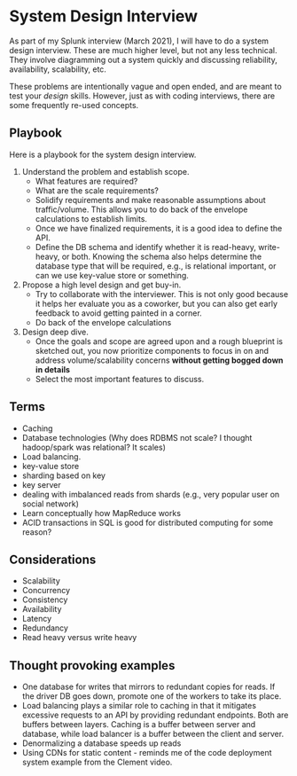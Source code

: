 # System Design Interview

As part of my Splunk interview (March 2021), I will have to do a system design
interview. These are much higher level, but not any less technical. They
involve diagramming out a system quickly and discussing reliability,
availability, scalability, etc.

These problems are intentionally vague and open ended, and are meant to test
your _design_ skills. However, just as with coding interviews, there are some
frequently re-used concepts.

## Playbook

Here is a playbook for the system design interview.

1. Understand the problem and establish scope.
   - What features are required?
   - What are the scale requirements?
   - Solidify requirements and make reasonable assumptions about traffic/volume.
     This allows you to do back of the envelope calculations to establish
     limits.
   - Once we have finalized requirements, it is a good idea to define the API.
   - Define the DB schema and identify whether it is read-heavy, write-heavy, or
     both. Knowing the schema also helps determine the database type that
     will be required, e.g., is relational important, or can we use key-value
     store or something.
2. Propose a high level design and get buy-in.
   - Try to collaborate with the interviewer. This is not only good because it
     helps her evaluate you as a coworker, but you can also get early feedback
     to avoid getting painted in a corner.
   - Do back of the envelope calculations
3. Design deep dive.
   - Once the goals and scope are agreed upon and a rough blueprint is sketched
     out, you now prioritize components to focus in on and address
     volume/scalability concerns **without getting bogged down in details**
   - Select the most important features to discuss.

## Terms

- Caching
- Database technologies (Why does RDBMS not scale? I thought hadoop/spark was
  relational? It scales)
- Load balancing.
- key-value store
- sharding based on key
- key server
- dealing with imbalanced reads from shards (e.g., very popular user on social
  network)
- Learn conceptually how MapReduce works
- ACID transactions in SQL is good for distributed computing for some reason?

## Considerations

- Scalability
- Concurrency
- Consistency
- Availability
- Latency
- Redundancy
- Read heavy versus write heavy

## Thought provoking examples

- One database for writes that mirrors to redundant copies for reads. If the
  driver DB goes down, promote one of the workers to take its place.
- Load balancing plays a similar role to caching in that it mitigates excessive
  requests to an API by providing redundant endpoints. Both are buffers between
  layers. Caching is a buffer between server and database, while load balancer
  is a buffer between the client and server.
- Denormalizing a database speeds up reads
- Using CDNs for static content - reminds me of the code deployment system
  example from the Clement video.
